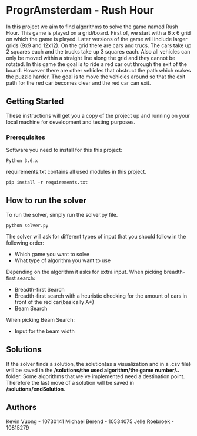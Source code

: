 # ProgrAmsterdam - Rush Hour
In this project we aim to find algorithms to solve the game named Rush Hour. This game is played on a grid/board. First of, we start with a 6 x 6 grid on which the game is played. Later versions of the game will include larger grids (9x9 and 12x12). On the grid there are cars and trucs. The cars take up 2 squares each and the trucks take up 3 squares each. Also all vehicles can only be moved within a straight line along the grid and they cannot be rotated. In this game the goal is to ride a red car out through the exit of the board. However there are other vehicles that obstruct the path which makes the puzzle harder. The goal is to move the vehicles around so that the exit path for the red car becomes clear and the red car can exit.

## Getting Started
These instructions will get you a copy of the project up and running on your local machine for development and testing purposes.

### Prerequisites
Software you need to install for this this project:

```
Python 3.6.x
```

requirements.txt contains all used modules in this project.

```
pip install -r requirements.txt
```

## How to run the solver
To run the solver, simply run the solver.py file.
```
python solver.py
```

The solver will ask for different types of input that you should follow in the following order:

- Which game you want to solve
- What type of algorithm you want to use

Depending on the algorithm it asks for extra input.
When picking breadth-first search:
- Breadth-first Search
- Breadth-first search with a heuristic checking for the amount of cars in front of the red car(basically A*)
- Beam Search

When picking Beam Search:
- Input for the beam width

## Solutions
If the solver finds a solution, the solution(as a visualization and in a .csv file) will be saved in the __/solutions/the used algorithm/the game number/..__ folder. Some algorithms that we've implemented need a destination point.
Therefore the last move of a solution will be saved in __/solutions/endSolution__.

## Authors
Kevin Vuong 	- 	10730141
Michael Berend 	- 	10534075
Jelle Roebroek 	- 	10815279
